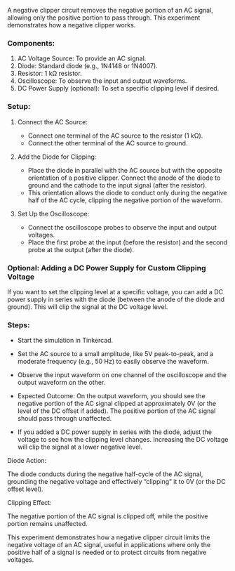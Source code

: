 A negative clipper circuit removes the negative portion of an AC signal, allowing only the positive portion to pass through. This experiment demonstrates how a negative clipper works.

### Components:

1. AC Voltage Source: To provide an AC signal.
2. Diode: Standard diode (e.g., 1N4148 or 1N4007).
3. Resistor: 1 kΩ resistor.
4. Oscilloscope: To observe the input and output waveforms.
5. DC Power Supply (optional): To set a specific clipping level if desired.

### Setup:

1. Connect the AC Source:
   - Connect one terminal of the AC source to the resistor (1 kΩ).
   - Connect the other terminal of the AC source to ground.

2. Add the Diode for Clipping:
   - Place the diode in parallel with the AC source but with the opposite orientation of a positive clipper. Connect the anode of the diode to ground and the cathode to the input signal (after the resistor).
   - This orientation allows the diode to conduct only during the negative half of the AC cycle, clipping the negative portion of the waveform.

3. Set Up the Oscilloscope:
   - Connect the oscilloscope probes to observe the input and output voltages.
   - Place the first probe at the input (before the resistor) and the second probe at the output (after the diode).

### Optional: Adding a DC Power Supply for Custom Clipping Voltage

If you want to set the clipping level at a specific voltage, you can add a DC power supply in series with the diode (between the anode of the diode and ground). This will clip the signal at the DC voltage level.

### Steps:

   - Start the simulation in Tinkercad.
   - Set the AC source to a small amplitude, like 5V peak-to-peak, and a moderate frequency (e.g., 50 Hz) to easily observe the waveform.

   - Observe the input waveform on one channel of the oscilloscope and the output waveform on the other.
   - Expected Outcome: On the output waveform, you should see the negative portion of the AC signal clipped at approximately 0V (or the level of the DC offset if added). The positive portion of the AC signal should pass through unaffected.

   - If you added a DC power supply in series with the diode, adjust the voltage to see how the clipping level changes. Increasing the DC voltage will clip the signal at a lower negative level.

Diode Action:

The diode conducts during the negative half-cycle of the AC signal, grounding the negative voltage and effectively “clipping” it to 0V (or the DC offset level).

Clipping Effect:

The negative portion of the AC signal is clipped off, while the positive portion remains unaffected.

This experiment demonstrates how a negative clipper circuit limits the negative voltage of an AC signal, useful in applications where only the positive half of a signal is needed or to protect circuits from negative voltages.
